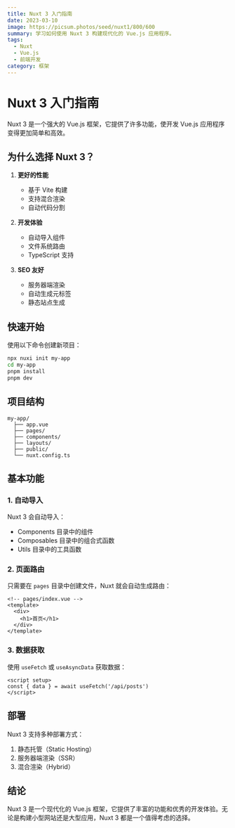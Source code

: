 ```yaml
---
title: Nuxt 3 入门指南
date: 2023-03-10
image: https://picsum.photos/seed/nuxt1/800/600
summary: 学习如何使用 Nuxt 3 构建现代化的 Vue.js 应用程序。
tags: 
  - Nuxt
  - Vue.js
  - 前端开发
category: 框架
---
```


# Nuxt 3 入门指南

Nuxt 3 是一个强大的 Vue.js 框架，它提供了许多功能，使开发 Vue.js 应用程序变得更加简单和高效。

## 为什么选择 Nuxt 3？

1. **更好的性能**
   - 基于 Vite 构建
   - 支持混合渲染
   - 自动代码分割

2. **开发体验**
   - 自动导入组件
   - 文件系统路由
   - TypeScript 支持

3. **SEO 友好**
   - 服务器端渲染
   - 自动生成元标签
   - 静态站点生成

## 快速开始

使用以下命令创建新项目：

```bash
npx nuxi init my-app
cd my-app
pnpm install
pnpm dev
```

## 项目结构

```
my-app/
  ├── app.vue
  ├── pages/
  ├── components/
  ├── layouts/
  ├── public/
  └── nuxt.config.ts
```

## 基本功能

### 1. 自动导入

Nuxt 3 会自动导入：
- Components 目录中的组件
- Composables 目录中的组合式函数
- Utils 目录中的工具函数

### 2. 页面路由

只需要在 `pages` 目录中创建文件，Nuxt 就会自动生成路由：

```vue
<!-- pages/index.vue -->
<template>
  <div>
    <h1>首页</h1>
  </div>
</template>
```

### 3. 数据获取

使用 `useFetch` 或 `useAsyncData` 获取数据：

```vue
<script setup>
const { data } = await useFetch('/api/posts')
</script>
```

## 部署

Nuxt 3 支持多种部署方式：

1. 静态托管（Static Hosting）
2. 服务器端渲染（SSR）
3. 混合渲染（Hybrid）

## 结论

Nuxt 3 是一个现代化的 Vue.js 框架，它提供了丰富的功能和优秀的开发体验。无论是构建小型网站还是大型应用，Nuxt 3 都是一个值得考虑的选择。 
